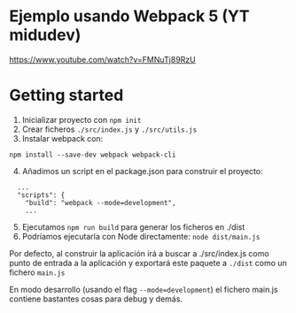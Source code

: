 # Ejemplo usando Webpack 5 (YT midudev)
https://www.youtube.com/watch?v=FMNuTj89RzU

# Getting started
1. Inicializar proyecto con `npm init`
2. Crear ficheros `./src/index.js` y `./src/utils.js`
3. Instalar webpack con:
```
npm install --save-dev webpack webpack-cli
```
4. Añadimos un script en el package.json para construir el proyecto:
```
  ...
  "scripts": {
    "build": "webpack --mode=development",
    ...
```
5. Ejecutamos `npm run build` para generar los ficheros en ./dist
6. Podríamos ejecutarla con Node directamente: `node dist/main.js`

Por defecto, al construir la aplicación irá a buscar a ./src/index.js como punto de entrada a la aplicación y exportará
este paquete a `./dist` como un fichero `main.js`

En modo desarrollo (usando el flag `--mode=development`) el fichero main.js contiene bastantes cosas para debug y demás.
